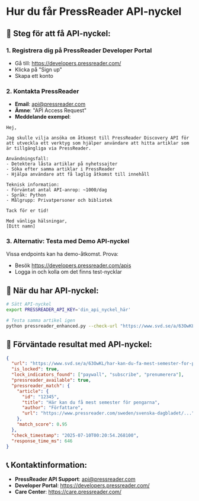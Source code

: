 # Hur du får PressReader API-nyckel

## 🔑 Steg för att få API-nyckel:

### 1. **Registrera dig på PressReader Developer Portal**
- Gå till: https://developers.pressreader.com/
- Klicka på "Sign up"
- Skapa ett konto

### 2. **Kontakta PressReader**
- **Email**: api@pressreader.com
- **Ämne**: "API Access Request"
- **Meddelande exempel**:
```
Hej,

Jag skulle vilja ansöka om åtkomst till PressReader Discovery API för att utveckla ett verktyg som hjälper användare att hitta artiklar som är tillgängliga via PressReader.

Användningsfall:
- Detektera låsta artiklar på nyhetssajter
- Söka efter samma artiklar i PressReader
- Hjälpa användare att få laglig åtkomst till innehåll

Teknisk information:
- Förväntat antal API-anrop: ~1000/dag
- Språk: Python
- Målgrupp: Privatpersoner och bibliotek

Tack för er tid!

Med vänliga hälsningar,
[Ditt namn]
```

### 3. **Alternativ: Testa med Demo API-nyckel**
Vissa endpoints kan ha demo-åtkomst. Prova:
- Besök https://developers.pressreader.com/apis
- Logga in och kolla om det finns test-nycklar

## 🚀 **När du har API-nyckel:**

```bash
# Sätt API-nyckel
export PRESSREADER_API_KEY='din_api_nyckel_här'

# Testa samma artikel igen
python pressreader_enhanced.py --check-url "https://www.svd.se/a/63OwKL/har-kan-du-fa-mest-semester-for-pengarna"
```

## 🎯 **Förväntade resultat med API-nyckel:**

```json
{
  "url": "https://www.svd.se/a/63OwKL/har-kan-du-fa-mest-semester-for-pengarna",
  "is_locked": true,
  "lock_indicators_found": ["paywall", "subscribe", "prenumerera"],
  "pressreader_available": true,
  "pressreader_match": {
    "article": {
      "id": "12345",
      "title": "Här kan du få mest semester för pengarna",
      "author": "Författare",
      "url": "https://www.pressreader.com/sweden/svenska-dagbladet/..."
    },
    "match_score": 0.95
  },
  "check_timestamp": "2025-07-10T00:20:54.268100",
  "response_time_ms": 646
}
```

## 📞 **Kontaktinformation:**
- **PressReader API Support**: api@pressreader.com
- **Developer Portal**: https://developers.pressreader.com/
- **Care Center**: https://care.pressreader.com/